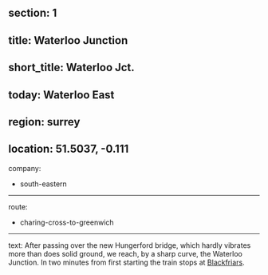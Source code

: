 section: 1
----
title: Waterloo Junction
----
short_title: Waterloo Jct.
----
today: Waterloo East
----
region: surrey
----
location: 51.5037, -0.111
----
company:
- south-eastern
----
route:
- charing-cross-to-greenwich
----
text: After passing over the new Hungerford bridge, which hardly vibrates more than does solid ground, we reach, by a sharp curve, the Waterloo Junction. In two minutes from first starting the train stops at [Blackfriars](/stations/blackfriars).
